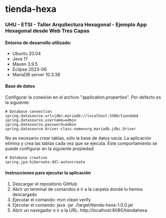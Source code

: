 # tienda-hexa
### UHU - ETSI - Taller Arquitectura Hexagonal - Ejemplo App Hexagonal desde Web Tres Capas

#### Entorno de desarrollo utilizado:
- Ubuntu 20.04
- Java 17
- Maven 3.9.5
- Eclipse 2023-06
- MariaDB server 10.3.38

#### Base de datos
Configurar la conexión en el archivo "application.properties". Por defecto es la siguiente:
~~~
# Database connection
spring.datasource.url=jdbc:mariadb://localhost:3306/tiendabd
spring.datasource.username=admin
spring.datasource.password=admin
spring.datasource.driver-class-name=org.mariadb.jdbc.Driver
~~~
No es necesario crear tablas, sólo la base de datos vacía.
La aplicación elimina y crea las tablas cada vez que se ejecuta.
Este comportamiento se puede configurar en la siguiente propiedad:
~~~
# Database creation
spring.jpa.hibernate.ddl-auto=create
~~~

#### Instrucciones para ejecutar la aplicación
1. Descargar el repositorio GitHub
2. Abrir un terminal de comandos e ir a la carpeta donde lo hemos descargado
3. Ejecutar el comando: mvn clean verify
4. Ejecutar el comando: java -jar ./target/tienda-hexa-1.0.0.jar
5. Abrir un navegador e ir a la URL: http://localhost:8080/tiendahexa
